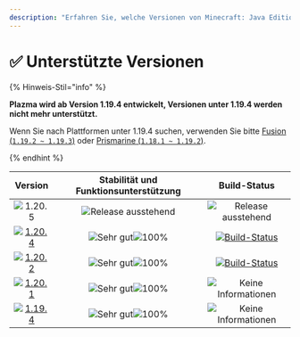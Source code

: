 ```yaml
---
description: "Erfahren Sie, welche Versionen von Minecraft: Java Edition von Plazma unterstützt werden."
---
```


# ✅ Unterstützte Versionen

{% Hinweis-Stil="info" %}

**Plazma wird ab Version 1.19.4 entwickelt, Versionen unter 1.19.4 werden nicht mehr unterstützt.**

Wenn Sie nach Plattformen unter 1.19.4 suchen, verwenden Sie bitte [Fusion (`1.19.2 ~ 1.19.3`)](https://github.com/RuinedTechnologyUnify/Fusion) oder [Prismarine (`1.18.1 ~ 1.19.2`)](https://github.com/PrismarineTeam/Prismarine).

{% endhint %}

[wtr]: https://badge.plazmamc.org/0/릴리스%20대기중
[ukn]: https://badge.plazmamc.org/0/Keine%20Informationen
[vgd]: https://badge.plazmamc.org/1/Sehr%20gut
[100]: https://badge.plazmamc.org/percent/100

|                                      Version                                      | Stabilität    und    Funktionsunterstützung |                                              Build-Status                                             |
| :-------------------------------------------------------------------------------: | :-----------------------------------------: | :---------------------------------------------------------------------------------------------------: |
|                   ![1.20.5](https://badge.plazmamc.org/0/1.20.5)                  |          ![Release ausstehend][wtr]         |                                       ![Release ausstehend][wtr]                                      |
| [![1.20.4](https://badge.plazmamc.org/2/1.20.4)](https://git.plazmamc.org/1.20.4) |         ![Sehr gut][vgd]![100%][100]        | [![Build-Status](https://build.plazmamc.org/1.20.4)](https://build.plazmamc.org/1.20.4?redirect=true) |
| [![1.20.2](https://badge.plazmamc.org/6/1.20.2)](https://git.plazmamc.org/1.20.2) |         ![Sehr gut][vgd]![100%][100]        | [![Build-Status](https://build.plazmamc.org/1.20.2)](https://build.plazmamc.org/1.20.2?redirect=true) |
| [![1.20.1](https://badge.plazmamc.org/4/1.20.1)](https://git.plazmamc.org/1.20.1) |         ![Sehr gut][vgd]![100%][100]        |                                      ![Keine Informationen][ukn]                                      |
| [![1.19.4](https://badge.plazmamc.org/4/1.19.4)](https://git.plazmamc.org/1.19.4) |         ![Sehr gut][vgd]![100%][100]        |                                      ![Keine Informationen][ukn]                                      |
